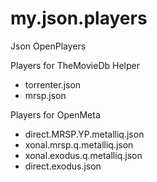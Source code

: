 # my.json.players
Json OpenPlayers

Players for TheMovieDb Helper
  - torrenter.json
  - mrsp.json

Players for OpenMeta
  - direct.MRSP.YP.metalliq.json
  - xonal.mrsp.q.metalliq.json
  - xonal.exodus.q.metalliq.json
  - direct.exodus.json
